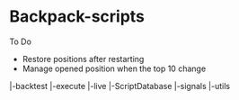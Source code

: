 # Backpack-scripts

To Do
* Restore positions after restarting
* Manage opened position when the top 10 change



|-backtest
|-execute
|-live
|-ScriptDatabase
|-signals
|-utils

